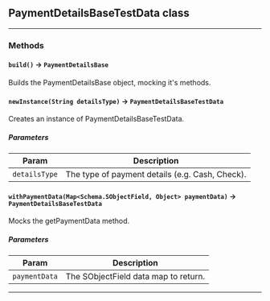 ## PaymentDetailsBaseTestData class
---
### Methods
<!-- panels:start -->
<!-- div:left-panel -->
#### `build()` → `PaymentDetailsBase`

Builds the PaymentDetailsBase object, mocking it's methods.
<!-- panels:end -->
<!-- panels:start -->
<!-- div:left-panel -->
#### `newInstance(String detailsType)` → `PaymentDetailsBaseTestData`

Creates an instance of PaymentDetailsBaseTestData.
##### Parameters
|Param|Description|
|-----|-----------|
|`detailsType` |  The type of payment details (e.g. Cash, Check). |

<!-- panels:end -->
<!-- panels:start -->
<!-- div:left-panel -->
#### `withPaymentData(Map<Schema.SObjectField, Object> paymentData)` → `PaymentDetailsBaseTestData`

Mocks the getPaymentData method.
##### Parameters
|Param|Description|
|-----|-----------|
|`paymentData` |  The SObjectField data map to return. |

<!-- panels:end -->
---
